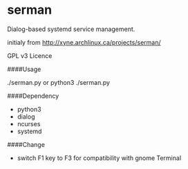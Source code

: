 serman
======

Dialog-based systemd service management.

initialy from http://xyne.archlinux.ca/projects/serman/

GPL v3 Licence

####Usage

 ./serman.py
or
 python3 ./serman.py

####Dependency

* python3
* dialog
* ncurses
* systemd

####Change

* switch F1 key to F3 for compatibility with gnome Terminal

